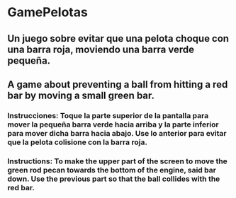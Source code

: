 # GamePelotas
## Un juego sobre evitar que una pelota choque con una barra roja, moviendo una barra verde pequeña.
## A game about preventing a ball from hitting a red bar by moving a small green bar.

### Instrucciones: Toque la parte superior de la pantalla para mover la pequeña barra verde hacia arriba y la parte inferior para mover dicha barra hacia abajo. Use lo anterior para evitar que la pelota colisione con la barra roja.

### Instructions: To make the upper part of the screen to move the green rod pecan towards the bottom of the engine, said bar down. Use the previous part so that the ball collides with the red bar.
